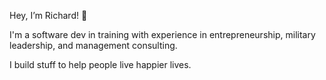 Hey, I’m Richard! 👋 

I'm a software dev in training with experience in entrepreneurship, military leadership, and management consulting.

I build stuff to help people live happier lives.

<!---
richardyoungdev/richardyoungdev is a ✨ special ✨ repository because its `README.md` (this file) appears on your GitHub profile.
You can click the Preview link to take a look at your changes.
--->
